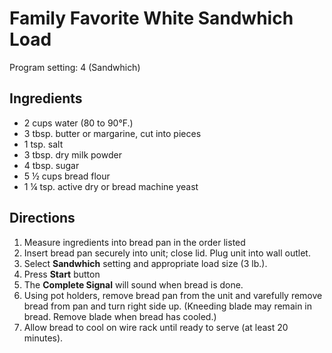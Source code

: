 # Family Favorite White Sandwhich Load
Program setting: 4 (Sandwhich)

## Ingredients
 * 2 cups water (80 to 90°F.)
 * 3 tbsp. butter or margarine, cut into pieces
 * 1 tsp. salt
 * 3 tbsp. dry milk powder
 * 4 tbsp. sugar
 * 5 ½ cups bread flour
 * 1 ¼ tsp. active dry or bread machine yeast

## Directions
1.  Measure ingredients into bread pan in the order listed
2. Insert bread pan securely into unit; close lid. Plug unit into wall outlet.
3. Select **Sandwhich** setting and appropriate load size (3 lb.).
4. Press **Start** button
5. The **Complete Signal** will sound when bread is done.
6. Using pot holders, remove bread pan from the unit and varefully remove bread from pan and turn right side up. (Kneeding blade may remain in bread. Remove blade when bread has cooled.)
7. Allow bread to cool on wire rack until ready to serve (at least 20 minutes).

